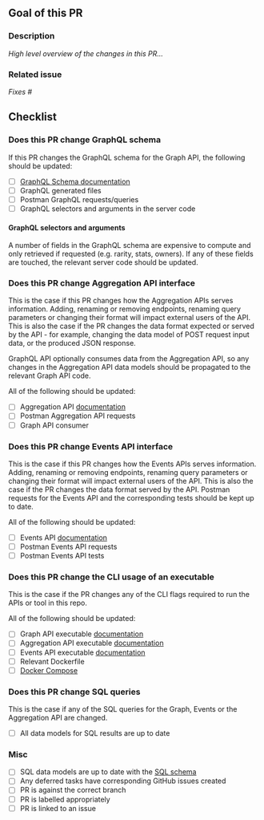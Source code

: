 ## Goal of this PR

### Description

_High level overview of the changes in this PR..._

### Related issue

_Fixes #_

## Checklist

### Does this PR change GraphQL schema

If this PR changes the GraphQL schema for the Graph API, the following should be updated:

- [ ] [GraphQL Schema documentation](graph/schema/schema.md)
- [ ] GraphQL generated files
- [ ] Postman GraphQL requests/queries
- [ ] GraphQL selectors and arguments in the server code

#### GraphQL selectors and arguments

A number of fields in the GraphQL schema are expensive to compute and only retrieved if requested (e.g. rarity, stats, owners). If any of these fields are touched, the relevant server code should be updated.

### Does this PR change Aggregation API interface

This is the case if this PR changes how the Aggregation APIs serves information.
Adding, renaming or removing endpoints, renaming query parameters or changing their format will impact external users of the API.
This is also the case if the PR changes the data format expected or served by the API - for example,
changing the data model of POST request input data, or the produced JSON response.

GraphQL API optionally consumes data from the Aggregation API, so any changes in the Aggregation API data models should be propagated
to the relevant Graph API code.

All of the following should be updated:
- [ ] Aggregation API [documentation](aggregate/API.md)
- [ ] Postman Aggregation API requests
- [ ] Graph API consumer

### Does this PR change Events API interface

This is the case if this PR changes how the Events APIs serves information.
Adding, renaming or removing endpoints, renaming query parameters or changing their format will impact external users of the API.
This is also the case if the PR changes the data format served by the API.
Postman requests for the Events API and the corresponding tests should be kept up to date.

All of the following should be updated:
- [ ] Events API [documentation](events/API.md)
- [ ] Postman Events API requests
- [ ] Postman Events API tests

### Does this PR change the CLI usage of an executable

This is the case if the PR changes any of the CLI flags required to run the APIs or tool in this repo.

All of the following should be updated:
- [ ] Graph API executable [documentation](cmd/graph-api/README.md)
- [ ] Aggregation API executable [documentation](cmd/aggregation-api/README.md)
- [ ] Events API executable [documentation](cmd/events-api/README.md)
- [ ] Relevant Dockerfile
- [ ] [Docker Compose](docker-compose.yml)

### Does this PR change SQL queries

This is the case if any of the SQL queries for the Graph, Events or the Aggregation API are changed.

- [ ] All data models for SQL results are up to date

### Misc

- [ ] SQL data models are up to date with the [SQL schema](https://github.com/NFT-com/indexer/tree/master/sql)
- [ ] Any deferred tasks have corresponding GitHub issues created
- [ ] PR is against the correct branch
- [ ] PR is labelled appropriately
- [ ] PR is linked to an issue
